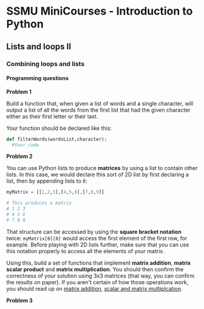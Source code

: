 # SSMU MiniCourses - Introduction to Python

## Lists and loops II

### Combining loops and lists

#### Programming questions

__Problem 1__

Build a function that, when given a list of words and a single character, will output a list of all the words from the first list that had the given character either as their first letter or their last.

Your function should be declared like this:

```python
def filterWords(wordsList,character):
  #Your code
```

__Problem 2__

You can use Python lists to produce __matrices__ by using a list to contain other lists. In this case, we would declare this sort of 2D list by first declaring a list, then by appending lists to it:

```python
myMatrix = [[1,2,3],[4,5,6],[7,8,9]]

# This produces a matrix
# 1 2 3
# 4 5 6
# 7 8 9
```
That structure can be accessed by using the __square bracket notation__ twice: `myMatrix[0][0]` would access the first element of the first row, for example. Before playing with 2D lists further, make sure that you can use this notation properly to access all the elements of your matrix.

Using this, build a set of functions that implement __matrix addition__, __matrix scalar product__ and __matrix multiplication__. You should then confirm the correctness of your solution using 3x3 matrices (that way, you can confirm the results on paper). If you aren't certain of how those operations work, you should read up on [matrix addition](https://en.wikipedia.org/wiki/Matrix_addition), [scalar and matrix multiplcation](http://www.purplemath.com/modules/mtrxmult.htm).

__Problem 3__




